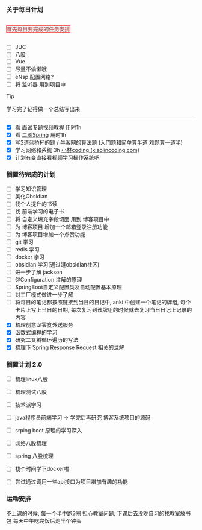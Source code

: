 ### 关于每日计划
<span style="border: 1px #f00 solid; line-height: 50px; text-align: center; color: rgb(173, 17, 17,0.8); background: rgba(50, 46, 46,0.1)">首先每日要完成的任务安排</span>

- [ ] JUC
- [ ] 八股
- [ ] Vue
- [ ] 尽量不偷懒哦
- [ ] eNsp 配置网络?
- [ ] 将 监听器 用到项目中

> [!tip]
> 学习完了记得做一个总结写出来

---
- [x]  看 [面试专题视频教程]([新版Java面试专题视频教程，java八股文面试全套真题+深度详解（含大厂高频面试真题）_哔哩哔哩_bilibili](https://www.bilibili.com/video/BV1yT411H7YK/?vd_source=cd0d37fa43be91c8a4e68f9c3aff0c5b)) 用时1h 
- [x] 看 [二刷Spring]([01-Javaweb开发及其解决方案_哔哩哔哩_bilibili](https://www.bilibili.com/video/BV1rt4y1u7q5/?p=2&vd_source=cd0d37fa43be91c8a4e68f9c3aff0c5b)) 用时1h
- [x] 写2道蓝桥杯的题 / 牛客网的算法题   (入门题和简单算半道 难题算一道半)
- [x] 学习网络和系统 3h [小林coding (xiaolincoding.com)](https://www.xiaolincoding.com/)
- [x] 计划有变直接看视频学习操作系统吧

### 搁置待完成的计划
- [ ] 学习知识管理
- [ ] 美化Obsidian
- [ ] 找个人提升的书读
- [ ] 找 前端学习的电子书
- [ ] 将 自定义填充字段切面 用到 博客项目中 
- [ ] 为 博客项目 增加一个邮箱登录注册功能
- [ ] 为 博客项目增加一个点赞功能
- [ ] git 学习
- [ ] redis 学习
- [ ] docker 学习
- [ ] obsidian 学习(通过逛obsidian社区)
- [ ] 进一步了解 jackson
- [ ] @Configuration 注解的原理
- [ ] SpringBoot自定义配置类及自动配置基本原理
- [ ] 对工厂模式做进一步了解
- [ ] 将每日的笔记都按照链接到当日的日记中,  anki 中创建一个笔记的牌组, 每个卡片上写上当日的日期, 每次复习到该牌组的时候就去复习当日日记上记录的内容
- [x] 梳理创意龙零食外送服务
- [x] [函数式编程的学习](https://www.bilibili.com/video/BV1Gh41187uR/?t=28.870252&spm_id_from=333.1350.jump_directly&vd_source=cd0d37fa43be91c8a4e68f9c3aff0c5b)
- [x] 研究二叉树循环遍历的写法
- [x] 梳理下 Spring Response Request 相关的注解

### 搁置计划 2.0
- [ ] 梳理linux八股
- [ ] 梳理测试八股
- [ ] 技术派学习
- [ ] java程序员前端学习 -> 学完后再研究 博客系统项目的源码
- [ ] srping boot 原理的学习深入
- [ ] 网络八股梳理
- [ ] spring 八股梳理
- [ ] 找个时间学下docker啦
- [ ] 尝试通过调用一些api接口为项目增加有趣的功能



### 运动安排
不上课的时候, 每一个半中跑3圈
担心教室问题, 下课后去没晚自习的找教室放书包
每天中午吃完饭后走半个钟头
